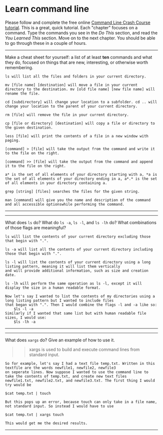 # Learn command line

Please follow and complete the free online [Command Line Crash Course
tutorial](http://cli.learncodethehardway.org/book/). This is a great,
quick tutorial. Each "chapter" focuses on a command. Type the commands
you see in the _Do This_ section, and read the _You Learned This_
section. Move on to the next chapter. You should be able to go through
these in a couple of hours.


---

Make a cheat sheet for yourself: a list of at least **ten** commands and what they do, focused on things that are new, interesting, or otherwise worth remembering.

> > 

    ls will list all the files and folders in your current directory.

    mv [file name] [destination] will move a file in your current directory to the destination. mv [old file name] [new file name] will rename the file.
    
    cd [subdirectory] will change your location to a subfolder. cd .. will change your location to the parent of your current directory.
    
    rm [file] will remove the file in your current directory.
    
    cp [file or directory] [destination] will copy a file or directory to the given destination.
    
    less [file] will print the contents of a file in a new window with paging.
    
    [command] > [file] will take the output from the command and write it to the file on the right.
    
    [command] >> [file] will take the output from the command and append it to the file on the right.
    
    a* is the set of all elements of your directory starting with a, *a is the set of all elements of your directory ending in a, a*.* is the set of all elements in your directory containing a.
    
    grep [string] [files] searches the files for the given string.
    
    man [command] will give you the name and description of the command and all accessible optionswhile performing the command.

---


---

What does `ls` do? What do `ls -a`, `ls -l`, and `ls -lh` do? What combinations of those flags are meaningful?

> > 

    ls will list the contents of your current directory excluding those that begin with ".".

    ls -a will list all the contents of your current directory including those that begin with ".".

    ls -l will list the contents of your current directory using a long listing pattern, meaning it will list them vertically
    and will provide additional information, such as size and creation date.

    ls -lh will perform the same operation as ls -l, except it will display the size in a human readable format.

    Now let's say I wanted to list the contents of my directories using a long listing pattern but I wanted to include files
    that began with ".". Then I would combine the flags -l and -a like so:  
        $ls -l -a
    Similarly if I wanted that same list but with human readable file sizes, I would use:
        $ls -lh -a



---


---

What does `xargs` do? Give an example of how to use it.

> > xargs is used to build and execute command lines from standard input.


    So for example, let's say I had a text file temp.txt. Written in this textfile are the words newfile1, newfile2, newfile3
    on seperate lines. Now suppose I wanted to use the command line to take the contents of temp.txt, and create new text files
    newfile1.txt, newfile2.txt, and newfile3.txt. The first thing I would try would be 
    
    $cat temp.txt | touch
    
    But this pops up an error, because touch can only take in a file name, not standard input. So instead I would have to use 
    
    $cat temp.txt | xargs touch 
    
    This would get me the desired results.

---

